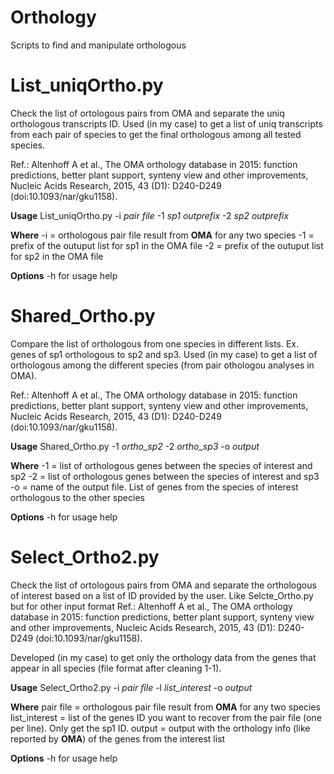 # Orthology
Scripts to find and manipulate orthologous


# List_uniqOrtho.py

Check the list of ortologous pairs from OMA and separate the uniq orthologous transcripts ID.
Used (in my case) to get a list of uniq transcripts from each pair of species to get the
final orthologous among all tested species.

Ref.: Altenhoff A et al., The OMA orthology database in 2015: function predictions, better plant support, synteny view and other improvements, Nucleic Acids Research, 2015, 43 (D1): D240-D249 (doi:10.1093/nar/gku1158).

**Usage**
List_uniqOrtho.py -i *pair file* -1 *sp1 outprefix* -2 *sp2 outprefix* 

**Where** 
-i = orthologous pair file result from **OMA** for any two species
-1 = prefix of the outuput list for sp1 in the OMA file
-2 = prefix of the outuput list for sp2 in the OMA file

**Options**
-h for usage help


# Shared_Ortho.py

Compare the list of orthologous from one species in different lists.
Ex. genes of sp1 orthologous to sp2 and sp3.
Used (in my case) to get a list of orthologous among the different species (from pair othologou analyses in OMA).

Ref.: Altenhoff A et al., The OMA orthology database in 2015: function predictions, better plant support, synteny view and other improvements, Nucleic Acids Research, 2015, 43 (D1): D240-D249 (doi:10.1093/nar/gku1158).

**Usage**
Shared_Ortho.py -1 *ortho_sp2* -2 *ortho_sp3* -o *output*

**Where** 
-1 = list of orthologous genes between the species of interest and sp2
-2 = list of orthologous genes between the species of interest and sp3
-o = name of the output file. List of genes from the species of interest orthologous to the other species

**Options**
-h for usage help


# Select_Ortho2.py

Check the list of ortologous pairs from OMA and separate the orthologous of interest based on a list of ID provided by the user.
Like Selcte_Ortho.py but for other input format
Ref.: Altenhoff A et al., The OMA orthology database in 2015: function predictions, better plant support, synteny view and other improvements, Nucleic Acids Research, 2015, 43 (D1): D240-D249 (doi:10.1093/nar/gku1158).

Developed (in my case) to get only the orthology data from the genes that appear in all species (file format after cleaning 1-1). 

**Usage**
Select_Ortho2.py -i *pair file* -l *list_interest* -o *output*

**Where** 
pair file = orthologous pair file result from **OMA** for any two species
list_interest = list of the genes ID you want to recover from the pair file (one per line). Only get the sp1 ID.
output = output with the orthology info (like reported by **OMA**) of the genes from the interest list

**Options** 
-h for usage help
